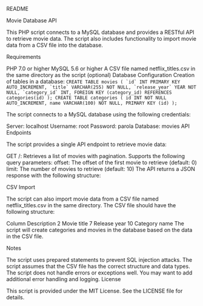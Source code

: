 README

Movie Database API

This PHP script connects to a MySQL database and provides a RESTful API to retrieve movie data. The script also includes functionality to import movie data from a CSV file into the database.

Requirements

PHP 7.0 or higher
MySQL 5.6 or higher
A CSV file named netflix_titles.csv in the same directory as the script (optional)
Database Configuration
Creation of tables in a database:
``CREATE TABLE movies (
    `id` INT PRIMARY KEY AUTO_INCREMENT,
     `title` VARCHAR(255) NOT NULL,
     `release_year` YEAR NOT NULL,
     `category_id` INT,
    FOREIGN KEY (category_id) REFERENCES categories(id)
    );
CREATE TABLE categories (
  id INT NOT NULL AUTO_INCREMENT,
  name VARCHAR(100) NOT NULL,
  PRIMARY KEY (id)
);``

The script connects to a MySQL database using the following credentials:

Server: localhost
Username: root
Password: parola
Database: movies
API Endpoints

The script provides a single API endpoint to retrieve movie data:

GET /: Retrieves a list of movies with pagination. Supports the following query parameters:
offset: The offset of the first movie to retrieve (default: 0)
limit: The number of movies to retrieve (default: 10)
The API returns a JSON response with the following structure:


CSV Import

The script can also import movie data from a CSV file named netflix_titles.csv in the same directory. The CSV file should have the following structure:

Column	Description
2	Movie title
7	Release year
10	Category name
The script will create categories and movies in the database based on the data in the CSV file.

Notes

The script uses prepared statements to prevent SQL injection attacks.
The script assumes that the CSV file has the correct structure and data types.
The script does not handle errors or exceptions well. You may want to add additional error handling and logging.
License

This script is provided under the MIT License. See the LICENSE file for details.
